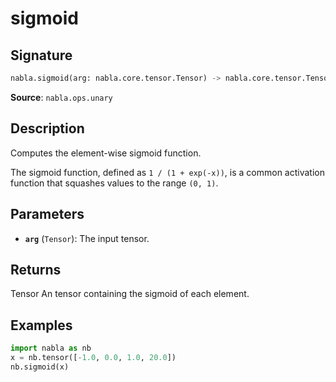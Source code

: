 # sigmoid

## Signature

```python
nabla.sigmoid(arg: nabla.core.tensor.Tensor) -> nabla.core.tensor.Tensor
```

**Source**: `nabla.ops.unary`

## Description

Computes the element-wise sigmoid function.

The sigmoid function, defined as `1 / (1 + exp(-x))`, is a common
activation function that squashes values to the range `(0, 1)`.

## Parameters

- **`arg`** (`Tensor`): The input tensor.

## Returns

Tensor
    An tensor containing the sigmoid of each element.

## Examples

```python
import nabla as nb
x = nb.tensor([-1.0, 0.0, 1.0, 20.0])
nb.sigmoid(x)
```
